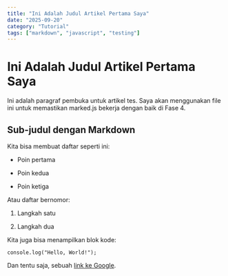 ```yaml
---
title: "Ini Adalah Judul Artikel Pertama Saya"
date: "2025-09-20"
category: "Tutorial"
tags: ["markdown", "javascript", "testing"]
---
```


# Ini Adalah Judul Artikel Pertama Saya
Ini adalah paragraf pembuka untuk artikel tes. Saya akan menggunakan file ini untuk memastikan marked.js bekerja dengan baik di Fase 4.

## Sub-judul dengan Markdown
Kita bisa membuat daftar seperti ini:

- Poin pertama

- Poin kedua

- Poin ketiga

Atau daftar bernomor:

1. Langkah satu

2. Langkah dua

Kita juga bisa menampilkan blok kode:
```
console.log("Hello, World!");
```

Dan tentu saja, sebuah [link ke Google](https://google.com).